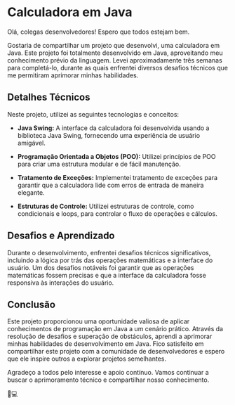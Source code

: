 # Calculadora em Java

Olá, colegas desenvolvedores! Espero que todos estejam bem.

Gostaria de compartilhar um projeto que desenvolvi, uma calculadora em Java. Este projeto foi totalmente desenvolvido em Java, aproveitando meu conhecimento prévio da linguagem. Levei aproximadamente três semanas para completá-lo, durante as quais enfrentei diversos desafios técnicos que me permitiram aprimorar minhas habilidades.

## Detalhes Técnicos

Neste projeto, utilizei as seguintes tecnologias e conceitos:

- **Java Swing:** A interface da calculadora foi desenvolvida usando a biblioteca Java Swing, fornecendo uma experiência de usuário amigável.

- **Programação Orientada a Objetos (POO):** Utilizei princípios de POO para criar uma estrutura modular e de fácil manutenção.

- **Tratamento de Exceções:** Implementei tratamento de exceções para garantir que a calculadora lide com erros de entrada de maneira elegante.

- **Estruturas de Controle:** Utilizei estruturas de controle, como condicionais e loops, para controlar o fluxo de operações e cálculos.

## Desafios e Aprendizado

Durante o desenvolvimento, enfrentei desafios técnicos significativos, incluindo a lógica por trás das operações matemáticas e a interface do usuário. Um dos desafios notáveis foi garantir que as operações matemáticas fossem precisas e que a interface da calculadora fosse responsiva às interações do usuário.

## Conclusão

Este projeto proporcionou uma oportunidade valiosa de aplicar conhecimentos de programação em Java a um cenário prático. Através da resolução de desafios e superação de obstáculos, aprendi a aprimorar minhas habilidades de desenvolvimento em Java. Fico satisfeito em compartilhar este projeto com a comunidade de desenvolvedores e espero que ele inspire outros a explorar projetos semelhantes.

Agradeço a todos pelo interesse e apoio contínuo. Vamos continuar a buscar o aprimoramento técnico e compartilhar nosso conhecimento.

🚀💻
